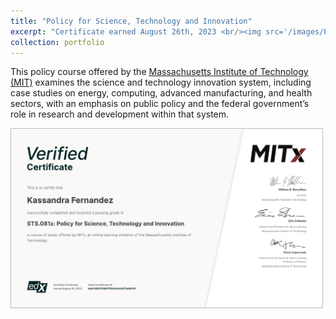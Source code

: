 ```yaml
---
title: "Policy for Science, Technology and Innovation"
excerpt: "Certificate earned August 26th, 2023 <br/><img src='/images/PSTICert.png' width=500>"
collection: portfolio
---
```


This policy course offered by the [Massachusetts Institute of Technology (MIT)](https://executive.engr.utexas.edu/prof-dev/courses/inclusive-engineering-fundamentals) examines the science and technology innovation system, including case studies on energy, computing, advanced manufacturing, and health sectors, with an emphasis on public policy and the federal government’s role in research and development within that system.

<img src='/images/PSTICert.png' width=500>
